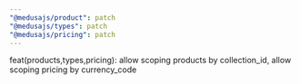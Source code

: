 ```yaml
---
"@medusajs/product": patch
"@medusajs/types": patch
"@medusajs/pricing": patch
---
```


feat(products,types,pricing): allow scoping products by collection_id, allow scoping pricing by currency_code
